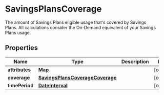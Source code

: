 

# SavingsPlansCoverage

The amount of Savings Plans eligible usage that's covered by Savings Plans. All calculations consider the On-Demand equivalent of your Savings Plans usage.

## Properties

| Name | Type | Description | Notes |
|------------ | ------------- | ------------- | -------------|
|**attributes** | [**Map**](Map.md) |  |  [optional] |
|**coverage** | [**SavingsPlansCoverageCoverage**](SavingsPlansCoverageCoverage.md) |  |  [optional] |
|**timePeriod** | [**DateInterval**](DateInterval.md) |  |  [optional] |



